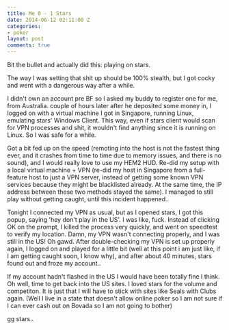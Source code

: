 ```yaml
---
title: Me 0 - 1 Stars
date: 2014-06-12 02:11:00 Z
categories:
- poker
layout: post
comments: true
---
```


Bit the bullet and actually did this: playing on stars.

The way I was setting that shit up should be 100% stealth, but I got cocky and went with a dangerous way after a while.

I didn't own an account pre BF so I asked my buddy to register one for me, from Australia. couple of hours later after he deposited some money in, I logged on with a virtual machine I got in Singapore, running Linux, emulating stars' Windows Client. This way, even if stars client would scan for VPN processes and shit, it wouldn't find anything since it is running on Linux. So I was safe for a while.

Got a bit fed up on the speed (remoting into the host is not the fastest thing ever, and it crashes from time to time due to memory issues, and there is no sound), and I would really love to use my HEM2 HUD. Re-did my setup with a local virtual machine + VPN (re-did my host in Singapore from a full-feature host to just a VPN server, instead of getting some known VPN services because they might be blacklisted already. At the same time, the IP address between these two methods stayed the same). I managed to still play without getting caught, until this incident happened..

Tonight I connected my VPN as usual, but as I opened stars, I got this popup, saying 'hey don't play in the US'. I was like, fuck. Instead of clicking OK on the prompt, I killed the process very  quickly, and went on speedtest to verify my location. Damn, my VPN wasn't connecting properly, and I was still in the US! Oh gawd. After double-checking my VPN is set up properly again, I logged on and played for a little bit (well at this point i am just like, if I am getting caught soon, I know why), and after about 40 minutes, stars found out and froze my account..

If my account hadn't flashed in the US I would have been totally fine I think. Oh well, time to get back into the US sites. I loved stars for the volume and competiton. It is just that I will have to stick with sites like Seals with Clubs again. (Well I live in a state that doesn't allow online poker so I am not sure if I can ever cash out on Bovada so I am not going to bother)

gg stars..
